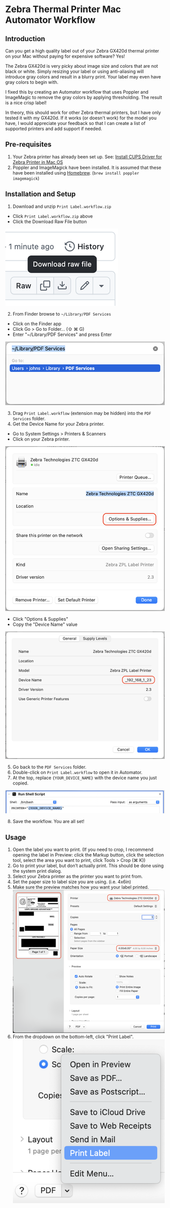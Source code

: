 # Zebra Thermal Printer Mac Automator Workflow

## Introduction

Can you get a high quality label out of your Zebra GX420d thermal printer on your Mac without paying for expensive software? Yes!

The Zebra GX420d is very picky about image size and colors that are not black or white. Simply resizing your label or using anti-aliasing will introduce gray colors and result in a blurry print. Your label may even have gray colors to begin with.

I fixed this by creating an Automator workflow that uses Poppler and ImageMagic to remove the gray colors by applying thresholding. The result is a nice crisp label!

In theory, this should work for other Zebra thermal printers, but I have only tested it with my GX420d. If it works (or doesn't work) for the model you have, I would appreciate your feedback so that I can create a list of supported printers and add support if needed.

## Pre-requisites

1. Your Zebra printer has already been set up. See: [Install CUPS Driver for Zebra Printer in Mac OS](https://supportcommunity.zebra.com/s/article/Install-CUPS-driver-for-Zebra-Printer-in-Mac-OS)
2. Poppler and ImageMagick have been installed. It is assumed that these have been installed using [Homebrew](https://brew.sh). (`brew install poppler imagemagick`)

## Installation and Setup

1. Download and unzip `Print Label.workflow.zip`
  - Click `Print Label.workflow.zip` above
  - Click the Download Raw File button

  ![Download file](images/install-download.png)

2. From Finder browse to `~/Library/PDF Services`

  - Click on the Finder app
  - Click Go > Go to Folder... (⇧ ⌘ G)
  - Enter "~/Library/PDF Services" and press Enter

  ![Browse in Finder](images/install-finder-browse.png)

3. Drag `Print Label.workflow` (extension may be hidden) into the `PDF Services` folder.
4. Get the Device Name for your Zebra printer.

  - Go to System Settings > Printers & Scanners
  - Click on your Zebra printer.

  ![Zebra printer dialog](images/install-system-settings-printer.png)
  
  - Click "Options & Supplies"
  - Copy the "Device Name" value

  ![Zebra printer device name](images/install-system-settings-printer-options.png)

5. Go back to the `PDF Services` folder.
6. Double-click on `Print Label.workflow` to open it in Automator.
7. At the top, replace `{YOUR_DEVICE_NAME}` with the device name you just copied.

  ![Paste device name](images/install-automator-device-name.png)

8. Save the workflow. You are all set!

## Usage

1. Open the label you want to print. (If you need to crop, I recommend opening the label in Preview: click the Markup button, click the selection tool, select the area you want to print, click Tools > Crop (⌘ K))
2. Go to print your label, but don’t actually print. This should be done using the system print dialog.
3. Select your Zebra printer as the printer you want to print from.
4. Set the paper size to label size you are using. (i.e. 4x6in)
5. Make sure the preview matches how you want your label printed.
  ![Print dialog](images/usage-print-dialog.png)
6. From the dropdown on the bottom-left, click "Print Label".
  ![Print dialog menu](images/usage-print-dialog-menu.png)